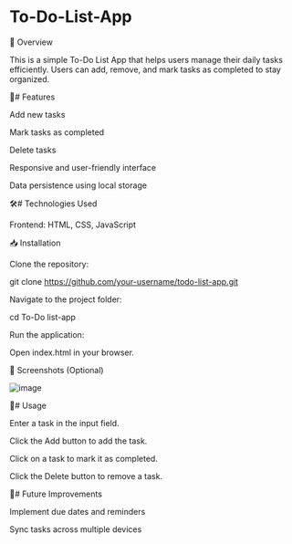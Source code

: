 # To-Do-List-App
📌 Overview

This is a simple To-Do List App that helps users manage their daily tasks efficiently. Users can add, remove, and mark tasks as completed to stay organized.

🚀# Features

Add new tasks

Mark tasks as completed

Delete tasks

Responsive and user-friendly interface

Data persistence using local storage

🛠️# Technologies Used

Frontend: HTML, CSS, JavaScript

📥 Installation

Clone the repository:

git clone https://github.com/your-username/todo-list-app.git

Navigate to the project folder:

cd To-Do list-app

Run the application:

Open index.html in your browser.

📸 Screenshots (Optional)

![image](https://github.com/user-attachments/assets/4ada9a1e-d0b3-4598-be47-78032049983d)


📄# Usage

Enter a task in the input field.

Click the Add button to add the task.

Click on a task to mark it as completed.

Click the Delete button to remove a task.

🚧# Future Improvements

Implement due dates and reminders

Sync tasks across multiple devices
